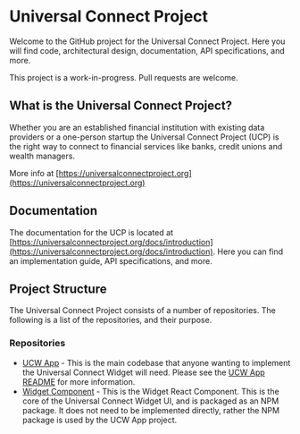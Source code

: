 # Universal Connect Project

Welcome to the GitHub project for the Universal Connect Project. Here you will find code, architectural design, 
documentation, API specifications, and more. 

This project is a work-in-progress. Pull requests are welcome.

## What is the Universal Connect Project?

Whether you are an established financial institution with existing data providers or a one-person startup 
the Universal Connect Project (UCP) is the right way to connect to financial services like banks, credit unions and 
wealth managers.

More info at [https://universalconnectproject.org](https://universalconnectproject.org)

## Documentation

The documentation for the UCP is located at [https://universalconnectproject.org/docs/introduction](https://universalconnectproject.org/docs/introduction).
Here you can find an implementation guide, API specifications, and more.

## Project Structure

The Universal Connect Project consists of a number of repositories. The following is a list of the repositories, and 
their purpose.

### Repositories

- [UCW App](https://github.com/Universal-Connect-Project/ucw-app) - This is the main codebase that anyone wanting to 
    implement the Universal Connect Widget will need. Please see the [UCW App README](https://github.com/Universal-Connect-Project/ucw-app/blob/main/README.md) for more information. 
- [Widget Component](https://github.com/Universal-Connect-Project/universal-connect-widget-new) - This is the Widget React Component. This is the core of the Universal Connect Widget UI, and 
is packaged as an NPM package. It does not need to be implemented directly, rather the NPM package is used by the 
UCW App project.
